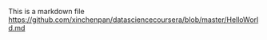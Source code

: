 This is a markdown file
https://github.com/xinchenpan/datasciencecoursera/blob/master/HelloWorld.md
